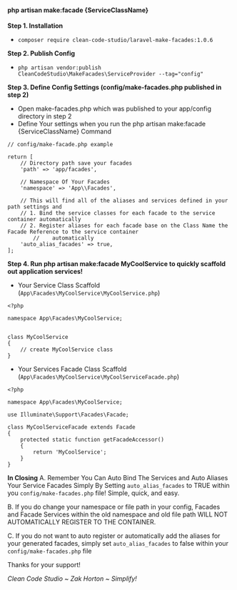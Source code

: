 #### php artisan make:facade {ServiceClassName}

**Step 1. Installation**
 - `composer require clean-code-studio/laravel-make-facades:1.0.6`

**Step 2. Publish Config**
 - `php artisan vendor:publish CleanCodeStudio\MakeFacades\ServiceProvider --tag="config"`

**Step 3. Define Config Settings (config/make-facades.php published in step 2)**
 - Open make-facades.php which was published to your app/config directory in step 2
 - Define Your settings when you run the php artisan make:facade {ServiceClassName} Command

```
// config/make-facade.php example

return [
	// Directory path save your facades
	'path' => 'app/facades',

	// Namespace Of Your Facades
	'namespace' => 'App\\Facades',

	// This will find all of the aliases and services defined in your path settings and
	// 1. Bind the service classes for each facade to the service container automatically
	// 2. Register aliases for each facade base on the Class Name the Facade Reference to the service container  
        //    automatically
	'auto_alias_facades' => true,
];
```

**Step 4. Run php artisan make:facade MyCoolService to quickly scaffold out application services!**

  - Your Service Class Scaffold (`App\Facades\MyCoolService\MyCoolService.php`)
```
<?php

namespace App\Facades\MyCoolService;


class MyCoolService
{
    // create MyCoolService class
}
```

  - Your Services Facade Class Scaffold (`App\Facades\MyCoolService\MyCoolServiceFacade.php`)
```
<?php

namespace App\Facades\MyCoolService;

use Illuminate\Support\Facades\Facade;

class MyCoolServiceFacade extends Facade
{
    protected static function getFacadeAccessor()
    {
        return 'MyCoolService';
    }
}

```


**In Closing**
A. Remember You Can Auto Bind The Services and Auto Aliases Your Service Facades Simply By Setting
   `auto_alias_facades` to TRUE within you `config/make-facades.php` file! Simple, quick, and easy.

B. If you do change your namespace or file path in your config, 
   Facades and Facade Services within the old namespace and old file path
   WILL NOT AUTOMATICALLY REGISTER TO THE CONTAINER.

C. If you do not want to auto register or automatically add the aliases for your generated facades, simply set
   `auto_alias_facades` to false within your `config/make-facades.php` file


Thanks for your support!

_Clean Code Studio ~ Zak Horton ~ Simplify!_
